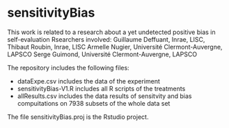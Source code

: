 # sensitivityBias
This work is related to a research about a yet undetected positive bias in self-evaluation
Rsearchers involved: 
Guillaume Deffuant, Inrae, LISC,
Thibaut Roubin, Inrae, LISC
Armelle Nugier, Université Clermont-Auvergne, LAPSCO
Serge Guimond, Université Clermont-Auvergne, LAPSCO

The repository includes the following files:
* dataExpe.csv includes the data of the experiment
* sensitivityBias-V1.R includes all R scripts of the treatments
* allResults.csv includes the data results of sensitvity and bias compuitations on 7938 subsets of the whole data set

The file sensitivityBias.proj is the Rstudio project.
